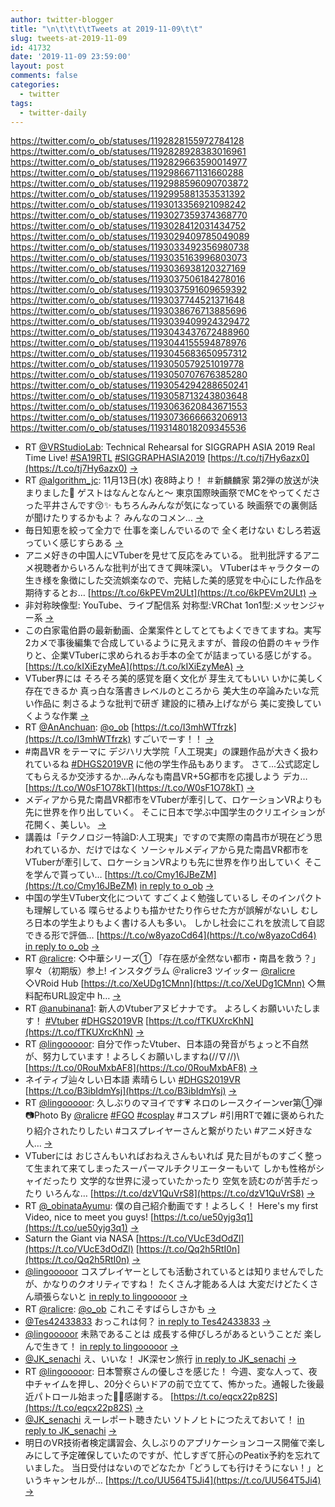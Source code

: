 ```yaml
---
author: twitter-blogger
title: "\n\t\t\t\tTweets at 2019-11-09\t\t"
slug: tweets-at-2019-11-09
id: 41732
date: '2019-11-09 23:59:00'
layout: post
comments: false
categories:
  - twitter
tags:
  - twitter-daily
---
```


https://twitter.com/o_ob/statuses/1192828155972784128 https://twitter.com/o_ob/statuses/1192828928383016961 https://twitter.com/o_ob/statuses/1192829663590014977 https://twitter.com/o_ob/statuses/1192986671131660288 https://twitter.com/o_ob/statuses/1192988596090703872 https://twitter.com/o_ob/statuses/1192995881353531392 https://twitter.com/o_ob/statuses/1193013356921098242 https://twitter.com/o_ob/statuses/1193027359374368770 https://twitter.com/o_ob/statuses/1193028412031434752 https://twitter.com/o_ob/statuses/1193029409785049089 https://twitter.com/o_ob/statuses/1193033492356980738 https://twitter.com/o_ob/statuses/1193035163996803073 https://twitter.com/o_ob/statuses/1193036938120327169 https://twitter.com/o_ob/statuses/1193037506184278016 https://twitter.com/o_ob/statuses/1193037591609659392 https://twitter.com/o_ob/statuses/1193037744521371648 https://twitter.com/o_ob/statuses/1193038676713885696 https://twitter.com/o_ob/statuses/1193039409924329472 https://twitter.com/o_ob/statuses/1193043437672488960 https://twitter.com/o_ob/statuses/1193044155594878976 https://twitter.com/o_ob/statuses/1193045683650957312 https://twitter.com/o_ob/statuses/1193050579251019778 https://twitter.com/o_ob/statuses/1193050707676385280 https://twitter.com/o_ob/statuses/1193054294288650241 https://twitter.com/o_ob/statuses/1193058713243803648 https://twitter.com/o_ob/statuses/1193063620843671553 https://twitter.com/o_ob/statuses/1193073666663206913 https://twitter.com/o_ob/statuses/1193148018209345536  

*   RT [@VRStudioLab](https://twitter.com/VRStudioLab): Technical Rehearsal for SIGGRAPH ASIA 2019 Real Time Live! [#SA19RTL](https://twitter.com/search?q=%23SA19RTL&src=hash) [#SIGGRAPHASIA2019](https://twitter.com/search?q=%23SIGGRAPHASIA2019&src=hash) [https://t.co/tj7Hy6azx0](https://t.co/tj7Hy6azx0) [->](https://twitter.com/o_ob/statuses/1192828155972784128)
*   RT [@algorithm_jc](https://twitter.com/algorithm_jc): 11月13日(水) 夜8時より！ ＃新麟麟家 第2弾の放送が決まりました👏 ゲストはなんとなんと〜 東京国際映画祭でMCをやってくださった平井さんです😚✨ もちろんみんなが気になっている 映画祭での裏側話が聞けたりするかもよ？ みんなのコメン… [->](https://twitter.com/o_ob/statuses/1192828928383016961)
*   毎日知恵を絞って全力で 仕事を楽しんでいるので 全く老けない むしろ若返っていく感じすらある [->](https://twitter.com/o_ob/statuses/1192829663590014977)
*   アニメ好きの中国人にVTuberを見せて反応をみている。 批判批評するアニメ視聴者からいろんな批判が出てきて興味深い。 VTuberはキャラクターの生き様を象徴にした交流娯楽なので、完結した美的感覚を中心にした作品を期待するとお… [https://t.co/6kPEVm2ULt](https://t.co/6kPEVm2ULt) [->](https://twitter.com/o_ob/statuses/1192986671131660288)
*   非対称映像型: YouTube、ライブ配信系 対称型:VRChat 1on1型:メッセンジャー系 [->](https://twitter.com/o_ob/statuses/1192988596090703872)
*   この白家電伯爵の最新動画、企業案件としてとてもよくできてますね。実写2カメで事後編集で合成しているように見えますが、普段の伯爵のキャラ作りと、企業VTuberに求められるお手本の全てが詰まっている感じがする。 [https://t.co/kIXiEzyMeA](https://t.co/kIXiEzyMeA) [->](https://twitter.com/o_ob/statuses/1192995881353531392)
*   VTuber界には そろそろ美的感覚を磨く文化が 芽生えてもいい いかに美しく存在できるか 真っ白な落書きレベルのところから 美大生の卒論みたいな荒い作品に 刺さるような批判で研ぎ 建設的に積み上げながら 美に変換していくような作業 [->](https://twitter.com/o_ob/statuses/1193013356921098242)
*   RT [@AnAnchuan](https://twitter.com/AnAnchuan): [@o_ob](https://twitter.com/o_ob) [https://t.co/I3mhWTfrzk](https://t.co/I3mhWTfrzk) すごいでーす！！ [->](https://twitter.com/o_ob/statuses/1193027359374368770)
*   #南昌VR をテーマに デジハリ大学院「人工現実」の課題作品が大きく扱われているね [#DHGS2019VR](https://twitter.com/search?q=%23DHGS2019VR&src=hash) に他の学生作品もあります。 さて...公式認定してもらえるか交渉するか...みんなも南昌VR+5G都市を応援しよう デカ… [https://t.co/W0sF1O78kT](https://t.co/W0sF1O78kT) [->](https://twitter.com/o_ob/statuses/1193028412031434752)
*   メディアから見た南昌VR都市をVTuberが牽引して、ロケーションVRよりも先に世界を作り出していく。 そこに日本で学ぶ中国学生のクリエイションが花開く、美しい。 [->](https://twitter.com/o_ob/statuses/1193029409785049089)
*   講義は「テクノロジー特論D:人工現実」ですので実際の南昌市が現在どう思われているか、だけではなく ソーシャルメディアから見た南昌VR都市をVTuberが牽引して、ロケーションVRよりも先に世界を作り出していく そこを学んで貰ってい… [https://t.co/Cmy16JBeZM](https://t.co/Cmy16JBeZM) [in reply to o_ob](https://twitter.com/o_ob/statuses/1193028412031434752) [->](https://twitter.com/o_ob/statuses/1193033492356980738)
*   中国の学生VTuber文化について すごくよく勉強しているし そのインパクトも理解している 喋らせるよりも描かせたり作らせた方が誤解がないし むしろ日本の学生よりもよく書ける人も多い。 しかし社会にこれを放流して自認できる形で評価… [https://t.co/w8yazoCd64](https://t.co/w8yazoCd64) [in reply to o_ob](https://twitter.com/o_ob/statuses/1193028412031434752) [->](https://twitter.com/o_ob/statuses/1193035163996803073)
*   RT [@ralicre](https://twitter.com/ralicre): ◇中華シリーズ① 「存在感が全然ない都市・南昌を救う？」 寧々（初期版）参上! インスタグラム ＠ralicre3 ツイッター [@ralicre](https://twitter.com/ralicre) ◇VRoid Hub [https://t.co/XeUDg1CMnn](https://t.co/XeUDg1CMnn) ◇無料配布URL設定中 h… [->](https://twitter.com/o_ob/statuses/1193036938120327169)
*   RT [@anubinana1](https://twitter.com/anubinana1): 新人のVtuberアヌビナナです。 よろしくお願いいたします！ [#Vtuber](https://twitter.com/search?q=%23Vtuber&src=hash) [#DHGS2019VR](https://twitter.com/search?q=%23DHGS2019VR&src=hash) [https://t.co/fTKUXrcKhN](https://t.co/fTKUXrcKhN) [->](https://twitter.com/o_ob/statuses/1193037506184278016)
*   RT [@lingooooor](https://twitter.com/lingooooor): 自分で作ったVtuber、日本語の発音がちょっと不自然が、努力しています！よろしくお願いしますね\(//∇//)\ [https://t.co/0RouMxbAF8](https://t.co/0RouMxbAF8) [->](https://twitter.com/o_ob/statuses/1193037591609659392)
*   ネイティブ辿々しい日本語 素晴らしい [#DHGS2019VR](https://twitter.com/search?q=%23DHGS2019VR&src=hash) [https://t.co/B3ibIdmYsj](https://t.co/B3ibIdmYsj) [->](https://twitter.com/o_ob/statuses/1193037744521371648)
*   RT [@lingooooor](https://twitter.com/lingooooor): 久しぶりのマヨイです💗 ネロのレースクイーンver第①弾 📷Photo By [@ralicre](https://twitter.com/ralicre) [#FGO](https://twitter.com/search?q=%23FGO&src=hash) [#cosplay](https://twitter.com/search?q=%23cosplay&src=hash) #コスプレ #引用RTで雑に褒められたり紹介されたりしたい #コスプレイヤーさんと繋がりたい #アニメ好きな人… [->](https://twitter.com/o_ob/statuses/1193038676713885696)
*   VTuberには おじさんもいればおねえさんもいれば 見た目がものすごく整って生まれて来てしまったスーパーマルチクリエーターもいて しかも性格がシャイだったり 文学的な世界に浸っていたかったり 空気を読むのが苦手だったり いろんな… [https://t.co/dzV1QuVrS8](https://t.co/dzV1QuVrS8) [->](https://twitter.com/o_ob/statuses/1193039409924329472)
*   RT [@_obinataAyumu](https://twitter.com/_obinataAyumu): 僕の自己紹介動画です！よろしく！ Here's my first Video, nice to meet you guys! [https://t.co/ue50yjg3q1](https://t.co/ue50yjg3q1) [->](https://twitter.com/o_ob/statuses/1193043437672488960)
*   Saturn the Giant via NASA [https://t.co/VUcE3dOdZl](https://t.co/VUcE3dOdZl) [https://t.co/Qq2h5RtI0n](https://t.co/Qq2h5RtI0n) [->](https://twitter.com/o_ob/statuses/1193044155594878976)
*   [@lingooooor](https://twitter.com/lingooooor) コスプレイヤーとしても活動されているとは知りませんでしたが、かなりのクオリティですね！ たくさん才能ある人は 大変だけどたくさん頑張らないと [in reply to lingooooor](https://twitter.com/lingooooor/statuses/1193041967229259776) [->](https://twitter.com/o_ob/statuses/1193045683650957312)
*   RT [@ralicre](https://twitter.com/ralicre): [@o_ob](https://twitter.com/o_ob) これこそすばらしさかも [->](https://twitter.com/o_ob/statuses/1193050579251019778)
*   [@Tes42433833](https://twitter.com/Tes42433833) おっこれは何？ [in reply to Tes42433833](https://twitter.com/Tes42433833/statuses/1191627318151634944) [->](https://twitter.com/o_ob/statuses/1193050707676385280)
*   [@lingooooor](https://twitter.com/lingooooor) 未熟であることは 成長する伸びしろがあるということだ 楽しんで生きて！ [in reply to lingooooor](https://twitter.com/lingooooor/statuses/1193050030715727872) [->](https://twitter.com/o_ob/statuses/1193054294288650241)
*   [@JK_senachi](https://twitter.com/JK_senachi) え、いいな！ JK深セン旅行 [in reply to JK_senachi](https://twitter.com/JK_senachi/statuses/1193057925062725633) [->](https://twitter.com/o_ob/statuses/1193058713243803648)
*   RT [@lingooooor](https://twitter.com/lingooooor): 日本警察さんの優しさを感じた！ 今週、変な人って、夜中チャイムを押し、20分ぐらいドアの前で立てて、怖かった。通報した後最近パトロール始まった🙏🙏感謝する。 [https://t.co/eqcx22p82S](https://t.co/eqcx22p82S) [->](https://twitter.com/o_ob/statuses/1193063620843671553)
*   [@JK_senachi](https://twitter.com/JK_senachi) えーレポート聴きたい ソトノヒトにつたえておいて！ [in reply to JK_senachi](https://twitter.com/JK_senachi/statuses/1193073457371594752) [->](https://twitter.com/o_ob/statuses/1193073666663206913)
*   明日のVR技術者検定講習会、久しぶりのアプリケーションコース開催で楽しみにして予定確保していたのですが、忙しすぎて肝心のPeatix予約を忘れていました。 当日受付はないのでどなたか「どうしても行けそうにない！」というキャンセルが… [https://t.co/UU564T5Ji4](https://t.co/UU564T5Ji4) [->](https://twitter.com/o_ob/statuses/1193148018209345536)